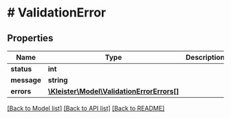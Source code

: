# # ValidationError

## Properties

Name | Type | Description | Notes
------------ | ------------- | ------------- | -------------
**status** | **int** |  | 
**message** | **string** |  | 
**errors** | [**\Kleister\Model\ValidationErrorErrors[]**](ValidationErrorErrors.md) |  | [optional] 

[[Back to Model list]](../../README.md#documentation-for-models) [[Back to API list]](../../README.md#documentation-for-api-endpoints) [[Back to README]](../../README.md)


